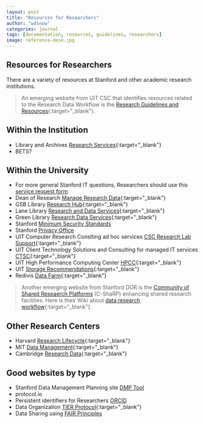 ```yaml
---
layout: post
title: "Resources for Researchers"
author: "wdsnow"
categories: journal
tags: [documentation, resources, guidelines, researchers]
image: reference-desk.jpg
---
```


## Resources for Researchers

There are a variety of resources at Stanford and other academic research institutions. 
> An emerging website from UIT CSC that identifies resources related to the Research Data Workflow is the [Research Guidelines and Resources](https://cdoane.sites.stanford.edu){:target="_blank"}.

## Within the Institution
* Library and Archives [Research Services](https://www.hoover.org/library-archives/research-services){:target="_blank"}
* BETS?

## Within the University
* For more general Stanford IT questions, Researchers should use this [service request form](https://stanford.service-now.com/it_services?)
* Dean of Research [Manage Research Data](https://doresearch.stanford.edu/resources/topics/manage-research-data){:target="_blank"}
* GSB Library [Research Hub](https://gsbresearchhub.stanford.edu/){:target="_blank"}
* Lane Library [Research and Data Services](https://lane.stanford.edu/using-lib/research-service.html){:target="_blank"}
* Green Library [Research Data Services](https://library.stanford.edu/libraries/research-data-services){:target="_blank"}
* Stanford [Minimum Security Standards](https://uit.stanford.edu/guide/securitystandards)
* Stanford [Privacy Office](https://privacy.stanford.edu/)
* UIT Computer Research Conslting ad hoc services [CSC Research Lab Support](https://uit.stanford.edu/service/research-lab-support-service){:target="_blank"}
* UIT Client Technology Solutions and Consulting for managed IT services [CTSC](https://uit.stanford.edu/ctsc){:target="_blank"}
* UIT High Performance Computing Center [HPCC](https://hpcc.stanford.edu/){:target="_blank"}
* UIT [Storage Recommendations](https://uit.stanford.edu/storage){:target="_blank"}
* Redivis [Data Farm](https://redivis.com/Stanford){:target="_blank"}

> Another emerging website from Stanford DOR is the [Community of Shared Reseaerch Platforms](https://csharp.stanford.edu/) (C-ShaRP) enhancing shared research facilities. Here is their Wiki about [data research workflow](https://sites.google.com/stanford.edu/c-sharpwikipage/about?authuser=0){:target="_blank"}.

## Other Research Centers
* Harvard [Research Lifecycle](https://researchsupport.harvard.edu/research-lifecycle){:target="_blank"}
* MIT [Data Management](https://libraries.mit.edu/data-management/){:target="_blank"}
* Cambridge [Research Data](https://www.data.cam.ac.uk/){:target="_blank"}

## Good websites by type
* Stanford Data Management Planning site [DMP Tool](https://doresearch.stanford.edu/resources/tools-documents/dmp-tool)
* protocol.io
* Persistent identifiers for Researchers [ORCID](https://orcid.org/)
* Data Organization [TIER Protocol](https://www.projecttier.org/tier-protocol/){:target="_blank"}
* Data Sharing using [FAIR Principles](https://doresearch.stanford.edu/resources/topics/manage-research-data)